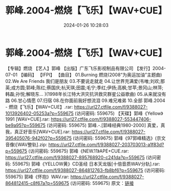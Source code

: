 ﻿---
title: 郭峰.2004-燃烧【飞乐】【WAV+CUE】
date: 2024-01-26 10:28:03
categories: WAV车载音乐、镜像
tags: 华语中文
---
# 郭峰.2004-燃烧【飞乐】【WAV+CUE】

【专辑】燃烧
【艺人】郭峰
【出版】广东飞乐影视制品有限公司
【发行】2004-07-01
【编码】
【IFPI】
【曲目】
01.Burning 燃烧(2008“为奥运加油”主题曲)
02.We Are Friends 我们是朋友
03.不要说走就走
04.让世界充满爱(韦唯;刘欢;那英;成方圆;郭峰;陈红;蔡国庆;杭天琪;田震;毛宁;季红;伊扬;高枫;甘苹;景冈山;林萍;韩磊;孙悦;解晓东...
)(1998年长江特大洪灾抗洪救灾群星公益歌曲)
05.从来就没有路
06.甘心情愿
07.归宿
08.在你面前我好想流泪
09.难兄难弟
10.全部
郭峰.2004 - 燃烧【飞乐】【WAV+CUE】.rar: https://url27.ctfile.com/f/9388027-1013926402-05253a?p=559675
(访问密码: 559675)
【天碟】郭峰《Yellow》 1991 [WAV+CUE].rar: https://url27.ctfile.com/f/9388027-553447406-be9a95?p=559675
(访问密码: 559675)
郭峰.-.[郭峰经典1980-2000] 真爱，真我，真正好音乐[WAV+CUE].rar: https://url27.ctfile.com/f/9388027-395405076-942f02?p=559675
(访问密码: 559675)
郭峰《97郭峰精选》(京文音像)[WAV整轨].zip: https://url27.ctfile.com/f/9388027-203703013-a1f83d?p=559675
(访问密码: 559675)
郭峰《NEW.11》APE+CUE.rar: https://url27.ctfile.com/f/9388027-895768920-c241da?p=559675
(访问密码: 559675)
郭峰《YELLOW黄》CD圣经 日本天龙版[十倍音质WAV分轨].rar: https://url27.ctfile.com/f/9388027-864812763-fb8bf6?p=559675
(访问密码: 559675)
郭峰《怀抱》WAV.rar: https://url27.ctfile.com/f/9388027-864812415-c8f67a?p=559675
(访问密码: 559675)
原文：[链接](https://blog.sina.com.cn/s/blog_1647c7e76010314b2.html)